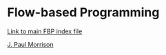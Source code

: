 # Flow-based Programming


[Link to main FBP index file](https://github.com/jpaulm/fbp/blob/master/docs/index.html)

[J. Paul Morrison](https://www.jpaulmorrison.com)
